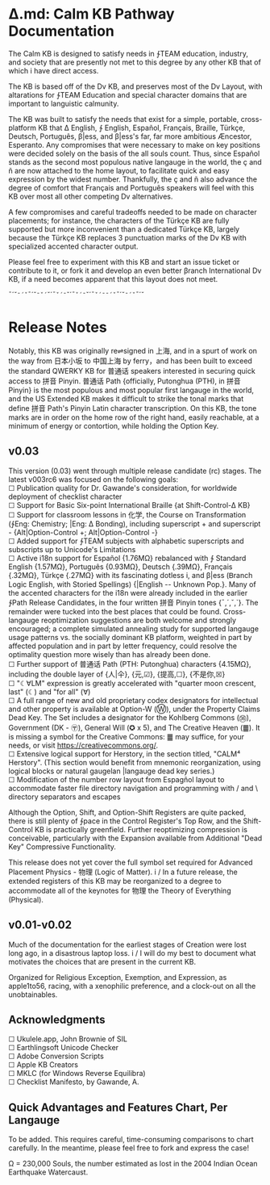 ∆.md: Calm KB Pathway Documentation
===================================

The Calm KB is designed to satisfy needs in ∱TEAM education, industry, and society that are presently not met to this degree by any other KB that of which i have direct access. 

The KB is based off of the Dv KB, and preserves most of the Dv Layout, with altarations for ∱TEAM Education and special character domains that are important to languistic calmunity. 

The KB was built to satisfy the needs that exist for a simple, portable, cross-platform KB that ∆ English, ∱ English, Español, Français, Braille, Türkçe, Deutsch, Português, β|ess, and β|ess's far, far more ambitious Æncestor, Esperanto. Any compromises that were necessary to make on key positions were decided solely on the basis of the all souls count. Thus, since Español stands as the second most populous native langauge in the world, the ç and ñ are now attached to the home layout, to facilitate quick and easy expression by the widest number. Thankfully, the ç and ñ also advance the degree of comfort that Français and Português speakers will feel with this KB over most all other competing Dv alternatives. 

A few compromises and careful tradeoffs needed to be made on character placements; for instance, the characters of the Türkçe KB are fully supported but more inconvenient than a dedicated Türkçe KB, largely because the Türkçe KB replaces 3 punctuation marks of the Dv KB with specialized accented character output. 

Please feel free to experiment with this KB and start an issue ticket or contribute to it, or fork it and develop an even better βranch International Dv KB, if a need becomes apparent that this layout does not meet.

¯´ˇ`¯´ˇ`¯´ˇ`¯ˇ´`ˇ´¯`ˇ´¯`ˇ´¯`ˇ´¯`ˇ´¯`ˇ´¯¯´ˇ`¯´ˇ`¯´ˇ`¯´ˇ

Release Notes
=============

Notably, this KB was originally re⇌signed in 上海, and in a spurt of work on the way from 日本小坂 to 中国上海 by ferry，and has been built to exceed the standard QWERKY KB for 普通话 speakers interested in securing quick access to 拼音 Pinyin. 普通话 Path {officially, Putonghua (PTH), in 拼音 Pinyin} is the most populous and most popular first langauge in the world, and the US Extended KB makes it difficult to strike the tonal marks that define 拼音 Path's Pinyin Latin character transcription. On this KB, the tone marks are in order on the home row of the right hand, easily reachable, at a minimum of energy or contortion, while holding the Option Key.

v0.03
-----
This version (0.03) went through multiple release candidate (rc) stages. The latest v003rc6 was focused on the following goals:  
☐ Publication quality for Dr. Gawande's consideration, for worldwide deployment of checklist character  
☐ Support for Basic Six-point International Braille {at Shift-Control-∆ KB}  
☐ Support for classroom lessons in 化学, the Course on Transformation (∱Eng: Chemistry; |Eng: ∆ Bonding), including superscript + and superscript - {Alt|Option-Control +; Alt|Option-Control -}  
☐ Added support for ∱TEAM subjects with alphabetic superscripts and subscripts up to Unicode's Limitations  
☐ Active i18n support for Español {1.76MΩ} rebalanced with ∱ Standard English {1.57MΩ}, Português {0.93MΩ}, Deutsch {.39MΩ}, Français {.32MΩ}, Türkçe {.27MΩ} with its fascinating dotless i, and β|ess (Ᏼranch Logic English, with Storied Spellings) {|English -- Unknown Pop.}. Many of the accented characters for the i18n were already included in the earlier ∱Path Release Candidates, in the four written 拼音 Pinyin tones {¯,´,ˇ,`}. The remainder were tucked into the best places that could be found. Cross-langauge reoptimization suggestions are both welcome and strongly encouraged; a complete simulated annealing study for supported langauge usage patterns vs. the socially dominant KB platform, weighted in part by affected population and in part by letter frequency, could resolve the optimality question more wisely than has already been done.  
☐ Further support of 普通话 Path (PTH: Putonghua) characters {4.15MΩ}, including the double layer of {人|仐}, {元,☑}, {提高,☐}, {不是你,☒}  
☐ "☾∀LM" expression is greatly accelerated with "quarter moon crescent, last" (☾) and "for all" (∀)  
☐ A full range of new and old proprietary codex designators for intellectual and other property is available at Option-W (Ⓦ), under the Property Claims Dead Key. The Set includes a designator for the Kohlberg Commons (㊱), Government (DK - 〶), General Will (✪ x 5), and The Creative Heaven (䷀). It is missing a symbol for the Creative Commons: ䷀ may suffice, for your needs, or visit https://creativecommons.org/.  
☐ Extensive logical support for Herstory, in the section titled, "CALM⁴ Herstory". (This section would benefit from mnemonic reorganization, using logical blocks or natural gaugelan |langauge dead key series.)  
☐ Modification of the number row layout from Espagñol layout to accommodate faster file directory navigation and programming with / and \ directory separators and escapes  

Although the Option, Shift, and Option-Shift Registers are quite packed, there is still plenty of ∱pace in the Control Register's Top Row, and the Shift-Control KB is practically greenfield. Further reoptimizing compression is conceivable, particularly with the Expansion available from Additional "Dead Key" Compressive Functionality.  

This release does not yet cover the full symbol set required for Advanced Placement Physics - 物理 (Logic of Matter). i / In a future release, the extended registers of this KB may be reorganized to a degree to accommodate all of the keynotes for 物理 the Theory of Everything (Physical).  

v0.01-v0.02
-----------
Much of the documentation for the earliest stages of Creation were lost long ago, in a disastrous laptop loss. i / I will do my best to document what motivates the choices that are present in the current KB.  


Organized for Religious Exception, Exemption, and Expression, as apple1to56, racing, with a xenophilic preference, and a clock-out on all the unobtainables.

Acknowledgments
---------------
☐ Ukulele.app, John Brownie of SIL  
☐ Earthlingsoft Unicode Checker  
☐ Adobe Conversion Scripts  
☐ Apple KB Creators  
☐ MKLC (for Windows Reverse Equilibra)  
☐ Checklist Manifesto, by Gawande, A.   


Quick Advantages and Features Chart, Per Langauge
-------------------------------------------------
To be added. This requires careful, time-consuming comparisons to chart carefully. In the meantime, please feel free to fork and express the case!


Ω = 230,000 Souls, the number estimated as lost in the 2004 Indian Ocean Earthquake Watercaust.

